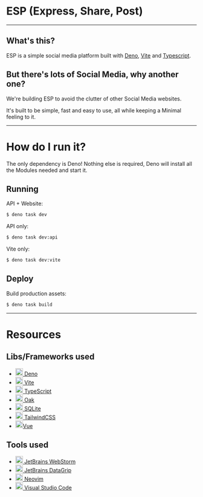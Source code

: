# ESP (Express, Share, Post)

---

## What's this?

ESP is a simple social media platform built with [Deno](https://deno.land/), [Vite](https://vitejs.dev/) and [Typescript](https://www.typescriptlang.org/).

## But there's lots of Social Media, why another one?

We're building ESP to avoid the clutter of other Social Media websites.

It's built to be simple, fast and easy to use, all while keeping a Minimal feeling to it.

---

# How do I run it?

The only dependency is Deno! Nothing else is required, Deno will install all the Modules needed and start it.

## Running

API + Website:

```bash
$ deno task dev
```

API only:
```bash
$ deno task dev:api
```

Vite only:
```bash
$ deno task dev:vite
```

## Deploy

Build production assets:

```bash
$ deno task build
```

---

# Resources


## Libs/Frameworks used
<ul>
    <li><a href="https://deno.land/"><img src="https://upload.wikimedia.org/wikipedia/commons/thumb/8/84/Deno.svg/600px-Deno.svg.png" width="20" height="20"> Deno</a></li>
    <li><a href="https://vitejs.dev/"><img src="https://vitejs.dev/logo.svg" width="20" height="20"> Vite</a></li>
    <li><a href="https://www.typescriptlang.org/"><img src="https://upload.wikimedia.org/wikipedia/commons/thumb/4/4c/Typescript_logo_2020.svg/512px-Typescript_logo_2020.svg.png?20221110153201" width="20" height="20"> TypeScript</a></li>
    <li><a href="https://oakserver.github.io/oak/"><img src="https://oakserver.org/oak_logo.svg?__frsh_c=2e345d91800d1e0a52aa35efcaab769fa1768888" width="20" height="20"> Oak</a></li>
    <li><a href="https://www.sqlite.org/"><img src="https://upload.wikimedia.org/wikipedia/commons/thumb/3/38/SQLite370.svg/220px-SQLite370.svg.png" width="20" height="20"> SQLite</a></li>
    <li><a href="https://tailwindcss.com/"><img src="https://tailwindcss.com/_next/static/media/tailwindcss-mark.3c5441fc7a190fb1800d4a5c7f07ba4b1345a9c8.svg" width="20" height="20"> TailwindCSS</a></li>
    <li><a href="https://vuejs.org/"><img src="https://upload.wikimedia.org/wikipedia/commons/9/95/Vue.js_Logo_2.svg" width="20" height="20">Vue</a></li>
</ul>

## Tools used

<ul>
    <li><a href="https://www.jetbrains.com/webstorm/"><img src="https://upload.wikimedia.org/wikipedia/commons/c/c0/WebStorm_Icon.svg" width="20" height="20"> JetBrains WebStorm</a></li>
    <li><a href="https://www.jetbrains.com/datagrip/"><img src="https://seeklogo.com/images/D/datagrip-logo-295CA63255-seeklogo.com.png" width="20" height="20"> JetBrains DataGrip</a></li>
    <li><a href="https://neovim.io/"><img src="https://upload.wikimedia.org/wikipedia/commons/thumb/0/07/Neovim-mark-flat.svg/640px-Neovim-mark-flat.svg.png" width="20" height="20"> Neovim</a></li>
    <li><a href="https://code.visualstudio.com/"><img src="https://code.visualstudio.com/assets/images/code-stable.png" width="20" height="20"> Visual Studio Code</a></li>
</ul>
